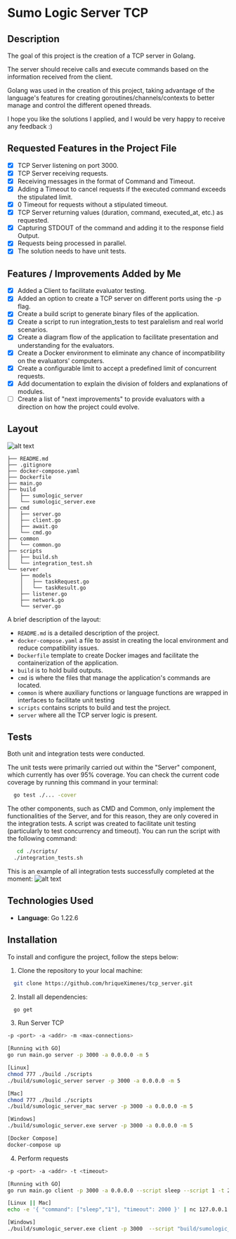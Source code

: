 # Sumo Logic Server TCP

## Description

The goal of this project is the creation of a TCP server in Golang.

The server should receive calls and execute commands based on the information received from the client.

Golang was used in the creation of this project, taking advantage of the language's features for creating goroutines/channels/contexts to better manage and control the different opened threads.

I hope you like the solutions I applied, and I would be very happy to receive any feedback :)

## Requested Features in the Project File

- [x] TCP Server listening on port 3000.
- [x] TCP Server receiving requests.
- [x] Receiving messages in the format of Command and Timeout.
- [x] Adding a Timeout to cancel requests if the executed command exceeds the stipulated limit.
- [x] 0 Timeout for requests without a stipulated timeout.
- [x] TCP Server returning values (duration, command, executed_at, etc.) as requested.
- [x] Capturing STDOUT of the command and adding it to the response field Output.
- [x] Requests being processed in parallel.
- [x] The solution needs to have unit tests.

## Features / Improvements Added by Me

- [x] Added a Client to facilitate evaluator testing.
- [x] Added an option to create a TCP server on different ports using the -p flag.
- [x] Create a build script to generate binary files of the application.
- [x] Create a script to run integration_tests to test paralelism and real world scenarios.
- [x] Create a diagram flow of the application to facilitate presentation and understanding for the evaluators.
- [x] Create a Docker environment to eliminate any chance of incompatibility on the evaluators' computers.
- [x] Create a configurable limit to accept a predefined limit of concurrent requests.
- [x] Add documentation to explain the division of folders and explanations of modules.
- [ ] Create a list of "next improvements" to provide evaluators with a direction on how the project could evolve.

## Layout

![alt text](https://iili.io/2IvxhHg.png)

```tree
├── README.md
├── .gitignore
├── docker-compose.yaml
├── Dockerfile
├── main.go
├── build
│   ├── sumologic_server
│   └── sumologic_server.exe
├── cmd
│   ├── server.go
│   ├── client.go
│   ├── await.go
│   └── cmd.go
├── common
│   └── common.go
├── scripts
│   ├── build.sh
│   └── integration_test.sh
└── server
    ├── models
    │   ├── taskRequest.go
    │   └── taskResult.go
    ├── listener.go
    ├── network.go
    └── server.go
```

A brief description of the layout:

* `README.md` is a detailed description of the project.
* `docker-compose.yaml` a file to assist in creating the local environment and reduce compatibility issues.
* `Dockerfile` template to create Docker images and facilitate the containerization of the application.
* `build` is to hold build outputs.
* `cmd` is where the files that manage the application's commands are located.
* `common` is where auxiliary functions or language functions are wrapped in interfaces to facilitate unit testing
* `scripts` contains scripts to build and test the project.
* `server` where all the TCP server logic is present.

## Tests

Both unit and integration tests were conducted.

The unit tests were primarily carried out within the "Server" component, which currently has over 95% coverage. You can check the current code coverage by running this command in your terminal:
 ```bash
   go test ./... -cover
```

The other components, such as CMD and Common, only implement the functionalities of the Server, and for this reason, they are only covered in the integration tests.
A script was created to facilitate unit testing (particularly to test concurrency and timeout). You can run the script with the following command:
 ```bash
    cd ./scripts/
   ./integration_tests.sh
```
This is an example of all integration tests successfully completed at the moment:
![alt text](https://iili.io/2IvcPoX.png)

## Technologies Used

- **Language**: Go 1.22.6

## Installation

To install and configure the project, follow the steps below:

1. Clone the repository to your local machine:
 ```bash
   git clone https://github.com/hriqueXimenes/tcp_server.git
```
2. Install all dependencies:
```bash
  go get
```
3. Run Server TCP
```bash
-p <port> -a <addr> -m <max-connections>

[Running with GO]
go run main.go server -p 3000 -a 0.0.0.0 -m 5

[Linux]
chmod 777 ./build ./scripts
./build/sumologic_server server -p 3000 -a 0.0.0.0 -m 5

[Mac]
chmod 777 ./build ./scripts
./build/sumologic_server_mac server -p 3000 -a 0.0.0.0 -m 5

[Windows]
./build/sumologic_server.exe server -p 3000 -a 0.0.0.0 -m 5

[Docker Compose]
docker-compose up
```
4. Perform requests
```bash
-p <port> -a <addr> -t <timeout>

[Running with GO]
go run main.go client -p 3000 -a 0.0.0.0 --script sleep --script 1 -t 2000

[Linux || Mac]
echo -e '{ "command": ["sleep","1"], "timeout": 2000 }' | nc 127.0.0.1 3000

[Windows]
./build/sumologic_server.exe client -p 3000  --script "build/sumologic_server.exe" --script "await" --script "-t" --script "1000" -t 3000
``` 
